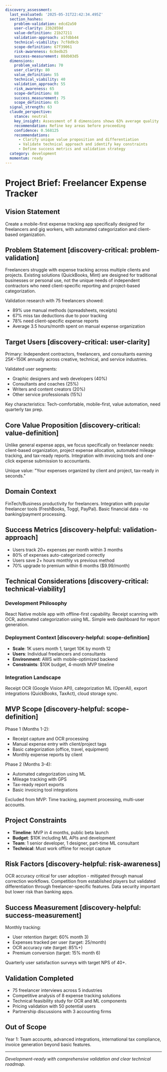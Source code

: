 ```yaml
---
discovery_assessment:
  last_evaluated: '2025-05-31T22:42:34.495Z'
  section_hashes:
    problem-validation: edcd2a50
    user-clarity: 23b2859d
    value-definition: 21b27211
    validation-approach: a1fdbb44
    technical-viability: 7cf8d9cb
    scope-definition: 67f39061
    risk-awareness: 6c8edb25
    success-measurement: 88db03d5
  dimensions:
    problem_validation: 70
    user_clarity: 80
    value_definition: 55
    technical_viability: 40
    validation_approach: 55
    risk_awareness: 65
    scope-definition: 88
    success_measurement: 75
    scope_definition: 65
  signal_strength: 63
  claude_perspective:
    stance: neutral
    key_insight: Assessment of 8 dimensions shows 63% average quality
    recommendation: Refine key areas before proceeding
    confidence: 0.568125
    recommendations:
      - Clarify unique value proposition and differentiation
      - Validate technical approach and identify key constraints
      - Define success metrics and validation strategy
  category: development
  momentum: ready
---
```

# Project Brief: Freelancer Expense Tracker

## Vision Statement
Create a mobile-first expense tracking app specifically designed for freelancers and gig workers, with automated categorization and client-based organization.

## Problem Statement [discovery-critical: problem-validation]
Freelancers struggle with expense tracking across multiple clients and projects. Existing solutions (QuickBooks, Mint) are designed for traditional businesses or personal use, not the unique needs of independent contractors who need client-specific reporting and project-based categorization.

Validation research with 75 freelancers showed:
- 89% use manual methods (spreadsheets, receipts)
- 67% miss tax deductions due to poor tracking
- 78% need client-specific expense reports
- Average 3.5 hours/month spent on manual expense organization

## Target Users [discovery-critical: user-clarity]
Primary: Independent contractors, freelancers, and consultants earning $25K-$150K annually across creative, technical, and service industries.

Validated user segments:
- Graphic designers and web developers (40%)
- Consultants and coaches (25%)
- Writers and content creators (20%)
- Other service professionals (15%)

Key characteristics: Tech-comfortable, mobile-first, value automation, need quarterly tax prep.

## Core Value Proposition [discovery-critical: value-definition]
Unlike general expense apps, we focus specifically on freelancer needs: client-based organization, project expense allocation, automated mileage tracking, and tax-ready reports. Integration with invoicing tools and one-click expense submission to accountants.

Unique value: "Your expenses organized by client and project, tax-ready in seconds."

## Domain Context
FinTech/Business productivity for freelancers. Integration with popular freelancer tools (FreshBooks, Toggl, PayPal). Basic financial data - no banking/payment processing.

## Success Metrics [discovery-helpful: validation-approach]
- Users track 20+ expenses per month within 3 months
- 80% of expenses auto-categorized correctly
- Users save 2+ hours monthly vs previous method
- 70% upgrade to premium within 6 months ($9.99/month)

## Technical Considerations [discovery-critical: technical-viability]

### Development Philosophy
React Native mobile app with offline-first capability. Receipt scanning with OCR, automated categorization using ML. Simple web dashboard for report generation.

### Deployment Context [discovery-helpful: scope-definition]
- **Scale**: 1K users month 1, target 10K by month 12
- **Users**: Individual freelancers and consultants
- **Environment**: AWS with mobile-optimized backend
- **Constraints**: $10K budget, 4-month MVP timeline

### Integration Landscape
Receipt OCR (Google Vision API), categorization ML (OpenAI), export integrations (QuickBooks, TaxAct), cloud storage sync.

## MVP Scope [discovery-helpful: scope-definition]
Phase 1 (Months 1-2):
- Receipt capture and OCR processing
- Manual expense entry with client/project tags
- Basic categorization (office, travel, equipment)
- Monthly expense reports by client

Phase 2 (Months 3-4):
- Automated categorization using ML
- Mileage tracking with GPS
- Tax-ready report exports
- Basic invoicing tool integrations

Excluded from MVP: Time tracking, payment processing, multi-user accounts.

## Project Constraints
- **Timeline**: MVP in 4 months, public beta launch
- **Budget**: $10K including ML APIs and development
- **Team**: 1 senior developer, 1 designer, part-time ML consultant
- **Technical**: Must work offline for receipt capture

## Risk Factors [discovery-helpful: risk-awareness]
OCR accuracy critical for user adoption - mitigated through manual correction workflows. Competition from established players but validated differentiation through freelancer-specific features. Data security important but lower risk than banking apps.

## Success Measurement [discovery-helpful: success-measurement]
Monthly tracking:
- User retention (target: 60% month 3)
- Expenses tracked per user (target: 25/month)
- OCR accuracy rate (target: 85%+)
- Premium conversion (target: 15% month 6)

Quarterly user satisfaction surveys with target NPS of 40+.

## Validation Completed
- 75 freelancer interviews across 5 industries
- Competitive analysis of 8 expense tracking solutions
- Technical feasibility study for OCR and ML components
- Pricing validation with 50 potential users
- Partnership discussions with 3 accounting firms

## Out of Scope
Year 1: Team accounts, advanced integrations, international tax compliance, invoice generation beyond basic features.

---
*Development-ready with comprehensive validation and clear technical roadmap.*
